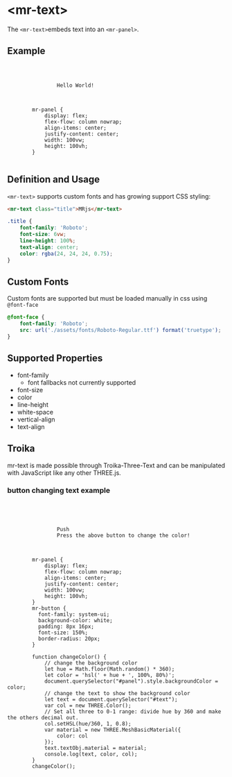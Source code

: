 # &lt;mr-text&gt;

The `<mr-text>`embeds text into an `<mr-panel>`.

## Example

<inline-repl editor-height="280">
    <code slot="html">
        <mr-app>
            <mr-panel class="container">
                <mr-text>Hello World!</mr-text>
            </mr-panel>
        </mr-app>
    </code>
    <code slot="css">
        mr-panel {
            display: flex;
            flex-flow: column nowrap;
            align-items: center;
            justify-content: center;
            width: 100vw;
            height: 100vh;
        }
    </code>
</inline-repl>

## Definition and Usage

`<mr-text>` supports custom fonts and has growing support CSS styling:

```html
<mr-text class="title">MRjs</mr-text>
```

```css
.title {
    font-family: 'Roboto';
    font-size: 6vw;
    line-height: 100%;
    text-align: center;
    color: rgba(24, 24, 24, 0.75);
}
```

## Custom Fonts

Custom fonts are supported but must be loaded manually in css using `@font-face`

```css
@font-face {
    font-family: 'Roboto';
    src: url('./assets/fonts/Roboto-Regular.ttf') format('truetype');
}
```

## Supported  Properties

* font-family
  * font fallbacks not currently supported
* font-size
* color
* line-height
* white-space
* vertical-align
* text-align

## Troika

mr-text is made possible through Troika-Three-Text and can be manipulated with JavaScript like any other THREE.js.

### button changing text example

<inline-repl editor-height="280">
    <code slot="html">
        <mr-app>
            <mr-light color="white" intensity="0.5" data-position="0 0 0.25"></mr-light>
            <mr-panel id="panel">
                <mr-button onclick="changeColor()">Push</mr-button>
                <mr-text id="text">Press the above button to change the color!</mr-text>
            </mr-panel>
        </mr-app>
    </code>
    <code slot="css">
        mr-panel {
            display: flex;
            flex-flow: column nowrap;
            align-items: center;
            justify-content: center;
            width: 100vw;
            height: 100vh;
        }
        mr-button {
          font-family: system-ui;
          background-color: white;
          padding: 8px 16px;
          font-size: 150%;
          border-radius: 20px;
        }
    </code>
    <code slot="javascript">
        function changeColor() {
            // change the background color
            let hue = Math.floor(Math.random() * 360);
            let color = 'hsl(' + hue + ', 100%, 80%)';
            document.querySelector("#panel").style.backgroundColor = color;
            // change the text to show the background color
            let text = document.querySelector("#text");
            var col = new THREE.Color();
            // Set all three to 0-1 range: divide hue by 360 and make the others decimal out.
            col.setHSL(hue/360, 1, 0.8);
            var material = new THREE.MeshBasicMaterial({
                color: col
            });
            text.textObj.material = material;
            console.log(text, color, col);
        }
        changeColor();
    </code>
</inline-repl>
